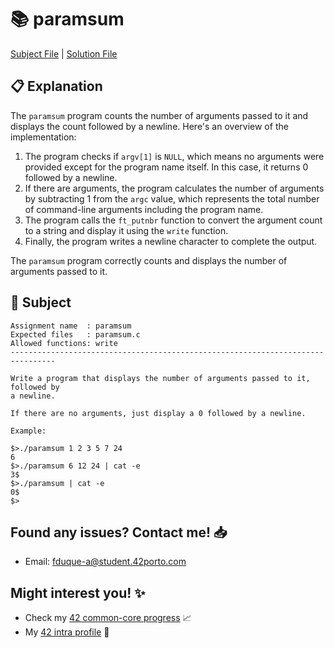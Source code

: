 # :books: paramsum

[Subject File](./subject.en.txt) | [Solution File](paramsum.c)

## :clipboard: Explanation

The `paramsum` program counts the number of arguments passed to it and displays the count followed by a newline. Here's an overview of the implementation:

1. The program checks if `argv[1]` is `NULL`, which means no arguments were provided except for the program name itself. In this case, it returns 0 followed by a newline.
2. If there are arguments, the program calculates the number of arguments by subtracting 1 from the `argc` value, which represents the total number of command-line arguments including the program name.
3. The program calls the `ft_putnbr` function to convert the argument count to a string and display it using the `write` function.
4. Finally, the program writes a newline character to complete the output.

The `paramsum` program correctly counts and displays the number of arguments passed to it.

## :pencil: Subject

```
Assignment name  : paramsum
Expected files   : paramsum.c
Allowed functions: write
--------------------------------------------------------------------------------

Write a program that displays the number of arguments passed to it, followed by
a newline.

If there are no arguments, just display a 0 followed by a newline.

Example:

$>./paramsum 1 2 3 5 7 24
6
$>./paramsum 6 12 24 | cat -e
3$
$>./paramsum | cat -e
0$
$>

```

## Found any issues? Contact me! 📥

- Email: fduque-a@student.42porto.com

## Might interest you! :sparkles:

- Check my [42 common-core progress](https://github.com/fduquea/42cursus) :chart_with_upwards_trend:
- My [42 intra profile](https://profile.intra.42.fr/users/fduque-a) :bust_in_silhouette: